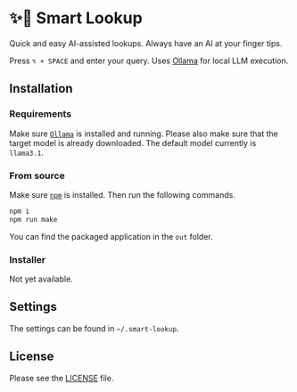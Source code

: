 # ✨🔎 Smart Lookup

Quick and easy AI-assisted lookups. Always have an AI at your finger tips.

Press `⌥ + SPACE` and enter your query. Uses [Ollama](https://ollama.com) for local LLM execution.

## Installation

### Requirements

Make sure [`Ollama`](https://ollama.com) is installed and running.
Please also make sure that the target model is already downloaded. The default model currently is `llama3.1`.

### From source

Make sure [`npm`](https://nodejs.org) is installed.
Then run the following commands.

```bash
npm i
npm run make
```

You can find the packaged application in the `out` folder.

### Installer

Not yet available.

## Settings

The settings can be found in `~/.smart-lookup`.

## License

Please see the [LICENSE](LICENSE) file.
